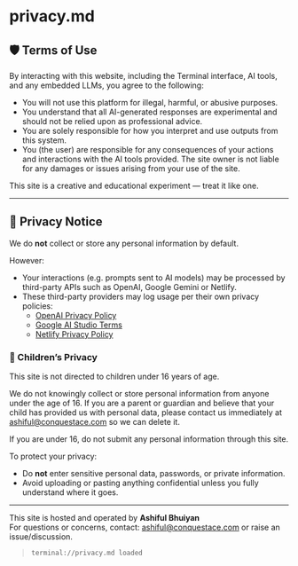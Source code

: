 # privacy.md

## 🛡️ Terms of Use

By interacting with this website, including the Terminal interface, AI tools, and any embedded LLMs, you agree to the following:

- You will not use this platform for illegal, harmful, or abusive purposes.
- You understand that all AI-generated responses are experimental and should not be relied upon as professional advice.
- You are solely responsible for how you interpret and use outputs from this system.
- You (the user) are responsible for any consequences of your actions and interactions with the AI tools provided. The site owner is not liable for any damages or issues arising from your use of the site.

This site is a creative and educational experiment — treat it like one.

---

## 🔐 Privacy Notice

We do **not** collect or store any personal information by default.

However:

- Your interactions (e.g. prompts sent to AI models) may be processed by third-party APIs such as OpenAI, Google Gemini or Netlify.
- These third-party providers may log usage per their own privacy policies:
  - [OpenAI Privacy Policy](https://openai.com/policies/privacy-policy)
  - [Google AI Studio Terms](https://policies.google.com/terms)
  - [Netlify Privacy Policy](https://www.netlify.com/privacy/)


### 👶 Children’s Privacy
This site is not directed to children under 16 years of age.

We do not knowingly collect or store personal information from anyone under the age of 16. If you are a parent or guardian and believe that your child has provided us with personal data, please contact us immediately at ashiful@conquestace.com so we can delete it.

If you are under 16, do not submit any personal information through this site.

To protect your privacy:

- Do **not** enter sensitive personal data, passwords, or private information.
- Avoid uploading or pasting anything confidential unless you fully understand where it goes.

---

This site is hosted and operated by **Ashiful Bhuiyan**  
For questions or concerns, contact: ashiful@conquestace.com or raise an issue/discussion.

> `terminal://privacy.md loaded`
